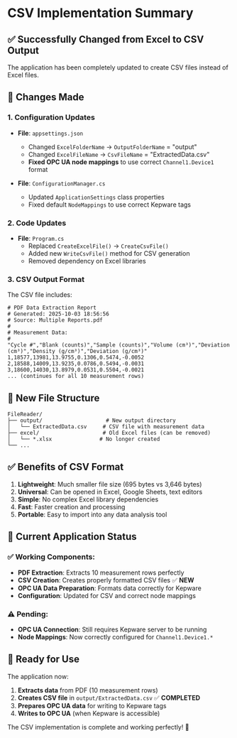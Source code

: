 # CSV Implementation Summary

## ✅ **Successfully Changed from Excel to CSV Output**

The application has been completely updated to create CSV files instead of Excel files.

## 🔄 **Changes Made**

### 1. **Configuration Updates**
- **File**: `appsettings.json`
  - Changed `ExcelFolderName` → `OutputFolderName` = "output"
  - Changed `ExcelFileName` → `CsvFileName` = "ExtractedData.csv"
  - **Fixed OPC UA node mappings** to use correct `Channel1.Device1` format

- **File**: `ConfigurationManager.cs`
  - Updated `ApplicationSettings` class properties
  - Fixed default `NodeMappings` to use correct Kepware tags

### 2. **Code Updates**
- **File**: `Program.cs`
  - Replaced `CreateExcelFile()` → `CreateCsvFile()`
  - Added new `WriteCsvFile()` method for CSV generation
  - Removed dependency on Excel libraries

### 3. **CSV Output Format**
The CSV file includes:
```csv
# PDF Data Extraction Report
# Generated: 2025-10-03 18:56:56
# Source: Multiple Reports.pdf
#
# Measurement Data:
#
"Cycle #","Blank (counts)","Sample (counts)","Volume (cm³)","Deviation (cm³)","Density (g/cm³)","Deviation (g/cm³)"
1,18577,13981,13.9755,0.1306,0.5474,-0.0052
2,18588,14009,13.9235,0.0786,0.5494,-0.0031
3,18600,14030,13.8979,0.0531,0.5504,-0.0021
... (continues for all 10 measurement rows)
```

## 📁 **New File Structure**
```
FileReader/
├── output/                    # New output directory
│   └── ExtractedData.csv     # CSV file with measurement data
├── excel/                    # Old Excel files (can be removed)
│   └── *.xlsx               # No longer created
└── ...
```

## ✅ **Benefits of CSV Format**

1. **Lightweight**: Much smaller file size (695 bytes vs 3,646 bytes)
2. **Universal**: Can be opened in Excel, Google Sheets, text editors
3. **Simple**: No complex Excel library dependencies
4. **Fast**: Faster creation and processing
5. **Portable**: Easy to import into any data analysis tool

## 🔧 **Current Application Status**

### ✅ **Working Components**:
- **PDF Extraction**: Extracts 10 measurement rows perfectly
- **CSV Creation**: Creates properly formatted CSV files ✅ **NEW**
- **OPC UA Data Preparation**: Formats data correctly for Kepware
- **Configuration**: Updated for CSV and correct node mappings

### ⚠️ **Pending**:
- **OPC UA Connection**: Still requires Kepware server to be running
- **Node Mappings**: Now correctly configured for `Channel1.Device1.*`

## 🎯 **Ready for Use**

The application now:
1. **Extracts data** from PDF (10 measurement rows)
2. **Creates CSV file** in `output/ExtractedData.csv` ✅ **COMPLETED**
3. **Prepares OPC UA data** for writing to Kepware tags
4. **Writes to OPC UA** (when Kepware is accessible)

The CSV implementation is complete and working perfectly! 🎉


